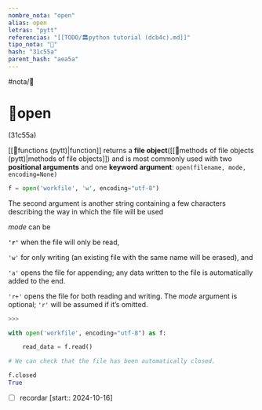 ```yaml
---
nombre_nota: "open"
alias: open
letras: "pytt"
referencias: "[[TODO/🏛️python tutorial (dcb4c).md]]"
tipo_nota: "📑"
hash: "31c55a"
parent_hash: "aea5a"
---
```


#nota/📑

# 📑open
<div class="hash">(31c55a)</div>

[[📑functions (pytt)|function]]
returns a __file object__([[📑methods of file objects (pytt)|methods of file objects]]) and is most commonly used with two __positional arguments__ and one __keyword argument__: `open(filename, mode, encoding=None)`

```python
f = open('workfile', 'w', encoding="utf-8")
```

The second argument is another string containing a few characters describing the way in which the file will be used


_mode_ can be 


__`'r'`__ when the file will only be read, 

`'w'` for only writing (an existing file with the same name will be erased), and 

`'a'` opens the file for appending; any data written to the file is automatically added to the end. 

`'r+'` opens the file for both reading and writing. The _mode_ argument is optional; `'r'` will be assumed if it’s omitted.



```python
>>>

with open('workfile', encoding="utf-8") as f:

    read_data = f.read()

# We can check that the file has been automatically closed.

f.closed
True
```
- [ ] recordar  [start:: 2024-10-16]
